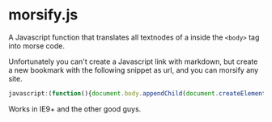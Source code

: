 # morsify.js

A Javascript function that translates all textnodes of a inside the `<body>` tag into morse code.  

Unfortunately you can't create a Javascript link with markdown, but create a new bookmark with
the following snippet as url, and you can morsify any site.  

```javascript
javascript:(function(){document.body.appendChild(document.createElement('script')).src='https://raw.github.com/dettmar/morsify.js/master/morsify.js';})();
```

Works in IE9+ and the other good guys.
